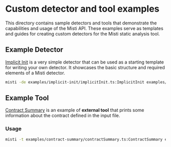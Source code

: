 # Custom detector and tool examples

This directory contains sample detectors and tools that demonstrate the capabilities and usage of the Misti API. These examples serve as templates and guides for creating custom detectors for the Misti static analysis tool.

## Example Detector

[Implicit Init](./implicit-init) is a very simple detector that can be used as a starting template for writing your own detector. It showcases the basic structure and required elements of a Misti detector.

```bash
misti -de examples/implicit-init/implicitInit.ts:ImplicitInit examples/implicit-init/test/project/contract.tact
```

## Example Tool

[Contract Summary](./contract-summary) is an example of **external tool** that prints some information about the contract defined in the input file.

### Usage

```bash
misti -t examples/contract-summary/contractSummary.ts:ContractSummary examples/contract-summary/test.tact
```
